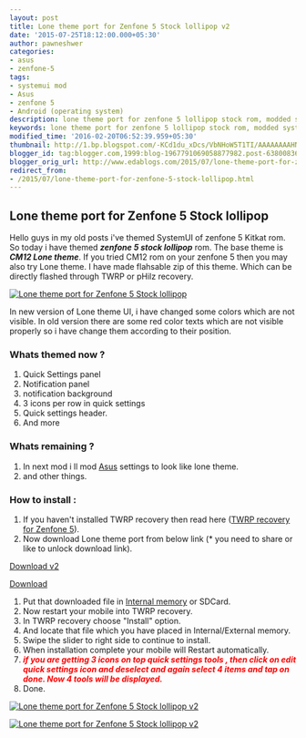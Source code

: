 ```yaml
---
layout: post
title: Lone theme port for Zenfone 5 Stock lollipop v2
date: '2015-07-25T18:12:00.000+05:30'
author: pawneshwer
categories:
- asus
- zenfone-5
tags:
- systemui mod
- Asus
- zenfone 5
- Android (operating system)
description: lone theme port for zenfone 5 lollipop stock rom, modded systemUI for zenfone 5 lollipop rom,new theme for zenfone 5 stock lollipop rom,zenfone 5 themes download.
keywords: lone theme port for zenfone 5 lollipop stock rom, modded systemUI for zenfone 5 lollipop rom,new theme for zenfone 5 stock lollipop rom,zenfone 5 themes download.
modified_time: '2016-02-20T06:52:39.959+05:30'
thumbnail: http://1.bp.blogspot.com/-KCd1du_xDcs/VbNHoW5T1TI/AAAAAAAAHNc/SGpFWmvSsiI/s72-c/lone-theme-port-for-zenfone-5-stock-lollipop-logo.png
blogger_id: tag:blogger.com,1999:blog-1967791069058877982.post-6380083688017761081
blogger_orig_url: http://www.edablogs.com/2015/07/lone-theme-port-for-zenfone-5-stock-lollipop.html
redirect_from:
- /2015/07/lone-theme-port-for-zenfone-5-stock-lollipop.html
---
```


## Lone theme port for Zenfone 5 Stock lollipop

Hello guys in my old posts i've themed SystemUI of zenfone 5 Kitkat rom. So today i have themed **_zenfone 5 stock lollipop_** rom. The base theme is **_CM12 Lone theme_**. If you tried CM12 rom on your zenfone 5 then you may also try Lone theme. I have made flahsable zip of this theme. Which can be directly flashed through TWRP or pHilz recovery.

[![Lone theme port for Zenfone 5 Stock lollipop](http://1.bp.blogspot.com/-KCd1du_xDcs/VbNHoW5T1TI/AAAAAAAAHNc/SGpFWmvSsiI/s1600/lone-theme-port-for-zenfone-5-stock-lollipop-logo.png "Lone theme port for Zenfone 5 Stock lollipop")](http://1.bp.blogspot.com/-KCd1du_xDcs/VbNHoW5T1TI/AAAAAAAAHNc/SGpFWmvSsiI/s1600/lone-theme-port-for-zenfone-5-stock-lollipop-logo.png)

In new version of Lone theme UI, i have changed some colors which are not visible. In old version there are some red color texts which are not visible properly so i have change them according to their position.

### Whats themed now ?

1.  Quick Settings panel
2.  Notification panel
3.  notification background
4.  3 icons per row in quick settings
5.  Quick settings header.
6.  And more

### Whats remaining ?

1.  In next mod i ll mod [Asus](http://en.wikipedia.org/wiki/Asus "Asus") settings to look like lone theme.
2.  and other things.

### How to install :

1.  If you haven't installed TWRP recovery then read here ([TWRP recovery for Zenfone 5](http://www.xdablogs.com/2015/06/twrp-recovery-for-zenfone-5-stable.html)).
2.  Now download Lone theme port from below link (* you need to share or like to unlock download link).

[Download v2](https://userscloud.com/f8qy9iv0thwr)  

[Download](https://userscloud.com/xn2ucq1kpwq0)

1.  Put that downloaded file in [Internal memory](http://en.wikipedia.org/wiki/Computer_data_storage "Computer data storage") or SDCard.
2.  Now restart your mobile into TWRP recovery.
3.  In TWRP recovery choose "Install" option.
4.  And locate that file which you have placed in Internal/External memory.
5.  Swipe the slider to right side to continue to install.
6.  When installation complete your mobile will Restart automatically.
7.  **<span style="color: red;">_if you are getting 3 icons on top quick settings tools , then click on edit quick settings icon and deselect and again select 4 items and tap on done. Now 4 tools will be displayed._</span>**
8.  Done.

[![Lone theme port for Zenfone 5 Stock lollipop v2](http://3.bp.blogspot.com/-ORH0-O0nIKQ/VbXxMPPJn2I/AAAAAAAAHOU/ewZtAZJBQA0/s320/lone-theme-port-for-zenfone-5-stock-lollipop-new-2.png "Lone theme port for Zenfone 5 Stock lollipop v2")](http://3.bp.blogspot.com/-ORH0-O0nIKQ/VbXxMPPJn2I/AAAAAAAAHOU/ewZtAZJBQA0/s1600/lone-theme-port-for-zenfone-5-stock-lollipop-new-2.png)

[![Lone theme port for Zenfone 5 Stock lollipop v2](http://3.bp.blogspot.com/-rYUQofltYgQ/VbXxJafp05I/AAAAAAAAHOM/75reNUi9tV8/s320/lone-theme-port-for-zenfone-5-stock-lollipop-new.png "Lone theme port for Zenfone 5 Stock lollipop v2")](http://3.bp.blogspot.com/-rYUQofltYgQ/VbXxJafp05I/AAAAAAAAHOM/75reNUi9tV8/s1600/lone-theme-port-for-zenfone-5-stock-lollipop-new.png)